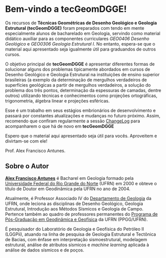 # Bem-vindo a **tecGeomDGGE**!

Os recursos de **Técnicas Geométricas de Desenho Geológico e Geologia Estrutural (tecGeomDGGE)** foram preparados com tendo em mente especialmente alunos de bacharelado em Geologia, servindo como material didático auxiliar para as componentes curriculares *GEO0406 Desenho Geológico* e *GEO0306 Geologia Estrutural I*. No entanto, espera-se que o material aqui apresentado seja igualmente útil para graduandos de outros cursos.

O objetivo principal de **tecGeomDGGE** é apresentar diferentes formas de solucionar alguns dos problemas tipicamente abordados em cursos de Desenho Geológico e Geologia Estrutural na instituições de ensino superior brasileiras (a exemplo da determinação de mergulhos verdadeiros de superfícies geológicas a partir de mergulhos verdadeiros, a solução do problema dos três pontos, determinação da espessuras de camadas, dentre outros) utilizando técnicas e conhecimentos como projeções ortográficas, trigonometria, álgebra linear e projeções esféricas.

Esse é um trabalho em seus estágios embrionários de desenvolvimento e passará por constantes atualizações e mudanças no futuro próximo. Assim, recomendo que confiram regularmente a sessão [ChangeLog](changes) para acompanharem o que há de novo em **tecGeomDGGE**

Espero que o material aqui apresentado seja útil para vocês. Aproveitem e divirtam-se com ele!

Prof. Alex Francisco Antunes.


## Sobre o Autor

[**Alex Francisco Antunes**](https://sigaa.ufrn.br/sigaa/public/docente/portal.jsf?siape=2490483) é Bacharel em Geologia formado pela [Universidade Federal do Rio Grande do Norte](https://www.ufrn.br/) (UFRN) em 2000 e obteve o título de Doutor em Geodinâmica pela UFRN no ano de 2004.

Atualmente, é Professor Associado IV do [Departamento de Geologia](https://sigaa.ufrn.br/sigaa/public/departamento/portal.jsf?lc=pt_BR&id=123) da UFRN, onde leciona as disciplinas de Desenho Geológico, Geologia Estrutural, Introdução aos Métodos Sísmicos e Geologia de Campo. Pertence também ao quadro de professores permanentes do [Programa de Pós-Graduação em Geodinâmica e Geofísica](https://posgraduacao.ufrn.br/325) da UFRN (PPGG/UFRN).

É pesquisador do Laboratório de Geologia e Geofísica do Petróleo II (LGGPii), atuando na linha de pesquisa de Geologia Estrutural e Tectônica de Bacias, com ênfase em interpretação sismoestrutural, modelagem estrutural, análise de atributos sísmicos e *machine learning* aplicada à análise de dados sísmicos e de poços.